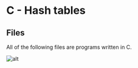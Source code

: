 # C - Hash tables

## Files

All of the following files are programs written in C.

![alt](https://geps.dev/progress/00)
